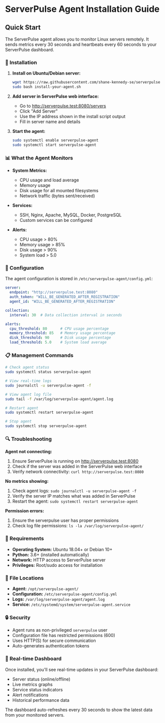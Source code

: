 # ServerPulse Agent Installation Guide

## Quick Start

The ServerPulse agent allows you to monitor Linux servers remotely. It sends metrics every 30 seconds and heartbeats every 60 seconds to your ServerPulse dashboard.

### 🚀 Installation

1. **Install on Ubuntu/Debian server:**
   ```bash
   wget https://raw.githubusercontent.com/shane-kennedy-se/serverpulse-agent/main/install-your-agent.sh
   sudo bash install-your-agent.sh
   ```

2. **Add server in ServerPulse web interface:**
   - Go to http://serverpulse.test:8080/servers
   - Click "Add Server"
   - Use the IP address shown in the install script output
   - Fill in server name and details

3. **Start the agent:**
   ```bash
   sudo systemctl enable serverpulse-agent
   sudo systemctl start serverpulse-agent
   ```

### 📊 What the Agent Monitors

- **System Metrics:**
  - CPU usage and load average
  - Memory usage
  - Disk usage for all mounted filesystems
  - Network traffic (bytes sent/received)

- **Services:**
  - SSH, Nginx, Apache, MySQL, Docker, PostgreSQL
  - Custom services can be configured

- **Alerts:**
  - CPU usage > 80%
  - Memory usage > 85%
  - Disk usage > 90%
  - System load > 5.0

### 🔧 Configuration

The agent configuration is stored in `/etc/serverpulse-agent/config.yml`:

```yaml
server:
  endpoint: "http://serverpulse.test:8080"
  auth_token: "WILL_BE_GENERATED_AFTER_REGISTRATION"
  agent_id: "WILL_BE_GENERATED_AFTER_REGISTRATION"

collection:
  interval: 30  # Data collection interval in seconds

alerts:
  cpu_threshold: 80      # CPU usage percentage
  memory_threshold: 85   # Memory usage percentage
  disk_threshold: 90     # Disk usage percentage
  load_threshold: 5.0    # System load average
```

### 📋 Management Commands

```bash
# Check agent status
sudo systemctl status serverpulse-agent

# View real-time logs
sudo journalctl -u serverpulse-agent -f

# View agent log file
sudo tail -f /var/log/serverpulse-agent/agent.log

# Restart agent
sudo systemctl restart serverpulse-agent

# Stop agent
sudo systemctl stop serverpulse-agent
```

### 🔍 Troubleshooting

**Agent not connecting:**
1. Ensure ServerPulse is running on http://serverpulse.test:8080
2. Check if the server was added in the ServerPulse web interface
3. Verify network connectivity: `curl http://serverpulse.test:8080`

**No metrics showing:**
1. Check agent logs: `sudo journalctl -u serverpulse-agent -f`
2. Verify the server IP matches what was added in ServerPulse
3. Restart the agent: `sudo systemctl restart serverpulse-agent`

**Permission errors:**
1. Ensure the serverpulse user has proper permissions
2. Check log file permissions: `ls -la /var/log/serverpulse-agent/`

### 🎯 Requirements

- **Operating System:** Ubuntu 18.04+ or Debian 10+
- **Python:** 3.6+ (installed automatically)
- **Network:** HTTP access to ServerPulse server
- **Privileges:** Root/sudo access for installation

### 📁 File Locations

- **Agent:** `/opt/serverpulse-agent/`
- **Configuration:** `/etc/serverpulse-agent/config.yml`
- **Logs:** `/var/log/serverpulse-agent/agent.log`
- **Service:** `/etc/systemd/system/serverpulse-agent.service`

### 🔒 Security

- Agent runs as non-privileged `serverpulse` user
- Configuration file has restricted permissions (600)
- Uses HTTP(S) for secure communication
- Auto-generates authentication tokens

### 📱 Real-time Dashboard

Once installed, you'll see real-time updates in your ServerPulse dashboard:
- Server status (online/offline)
- Live metrics graphs
- Service status indicators
- Alert notifications
- Historical performance data

The dashboard auto-refreshes every 30 seconds to show the latest data from your monitored servers.
